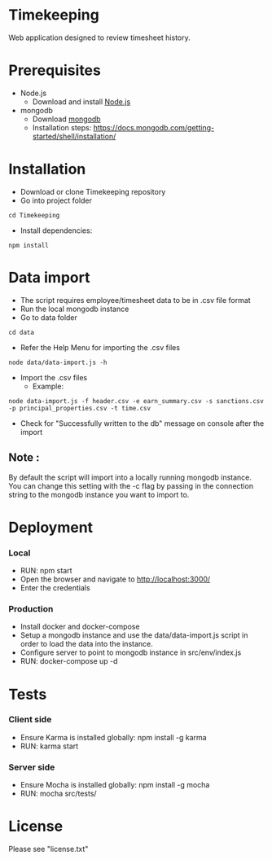 # Timekeeping
Web application designed to review timesheet history.

# Prerequisites
- Node.js 
	- Download and install <a href="https://nodejs.org/en/download/current/">Node.js</a>
- mongodb	
	- Download <a href="https://www.mongodb.com/download-center#community">mongodb</a> 
	- Installation steps: <a href="https://docs.mongodb.com/getting-started/shell/installation/">https://docs.mongodb.com/getting-started/shell/installation/</a>

# Installation	
- Download or clone Timekeeping repository
- Go into project folder
```
cd Timekeeping
```
- Install dependencies:
```
npm install
```

# Data import
- The script requires employee/timesheet data to be in .csv file format
- Run the local mongodb instance
- Go to data folder
```
cd data
```
- Refer the Help Menu for importing the .csv files
```
node data/data-import.js -h
```
- Import the .csv files
  - Example:
```
node data-import.js -f header.csv -e earn_summary.csv -s sanctions.csv -p principal_properties.csv -t time.csv
```
- Check for "Successfully written to the db" message on console after the import

## Note : 
   By default the script will import into a locally running mongodb instance. You can change this setting with the -c flag by passing in the connection string to the mongodb instance you want to import to.

# Deployment

### Local
- RUN: npm start
- Open the browser and navigate to <a href="http://localhost:3000/">http://localhost:3000/</a>
- Enter the credentials

### Production
- Install docker and docker-compose
- Setup a mongodb instance and use the data/data-import.js script in order to load the data into the instance.
- Configure server to point to mongodb instance in src/env/index.js
- RUN: docker-compose up -d

# Tests
### Client side
- Ensure Karma is installed globally: npm install -g karma
- RUN: karma start

### Server side
- Ensure Mocha is installed globally: npm install -g mocha
- RUN: mocha src/tests/

# License
Please see "license.txt"

